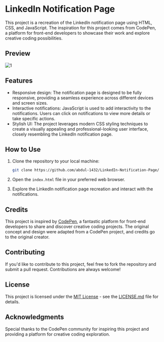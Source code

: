 # LinkedIn Notification Page

This project is a recreation of the LinkedIn notification page using HTML, CSS, and JavaScript. The inspiration for this project comes from CodePen, a platform for front-end developers to showcase their work and explore creative coding possibilities.

## Preview

![1](https://github.com/abdul-1432/LinkedIn-Notification-Page/assets/124916666/27c3e6e5-8b38-467e-b5da-f2fc55458db2)

## Features

- Responsive design: The notification page is designed to be fully responsive, providing a seamless experience across different devices and screen sizes.
- Interactive notifications: JavaScript is used to add interactivity to the notifications. Users can click on notifications to view more details or take specific actions.
- Stylish UI: The project leverages modern CSS styling techniques to create a visually appealing and professional-looking user interface, closely resembling the LinkedIn notification page.

## How to Use

1. Clone the repository to your local machine:

   ```bash
   git clone https://github.com/abdul-1432/LinkedIn-Notification-Page/tree/main
   ```

2. Open the `index.html` file in your preferred web browser.

3. Explore the LinkedIn notification page recreation and interact with the notifications.

## Credits

This project is inspired by [CodePen](https://codepen.io/), a fantastic platform for front-end developers to share and discover creative coding projects. The original concept and design were adapted from a CodePen project, and credits go to the original creator.

## Contributing

If you'd like to contribute to this project, feel free to fork the repository and submit a pull request. Contributions are always welcome!

## License

This project is licensed under the [MIT License](LICENSE.md) - see the [LICENSE.md](LICENSE.md) file for details.

## Acknowledgments

Special thanks to the CodePen community for inspiring this project and providing a platform for creative coding exploration.
